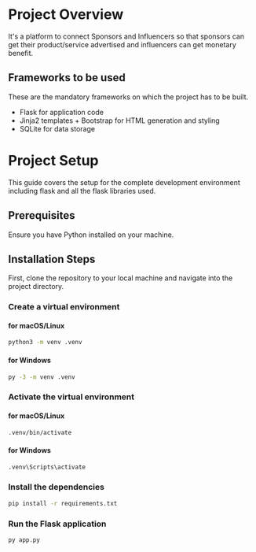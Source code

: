 # Project Overview
It's a platform to connect Sponsors and Influencers so that sponsors can get their product/service advertised and influencers can get monetary benefit. 

## Frameworks to be used
These are the mandatory frameworks on which the project has to be built.
 - Flask for application code
 - Jinja2 templates + Bootstrap for HTML generation and styling
 - SQLite for data storage

# Project Setup

This guide covers the setup for the complete development environment including flask and all the flask libraries used.

## Prerequisites

Ensure you have Python installed on your machine.

## Installation Steps

First, clone the repository to your local machine and navigate into the project directory.

### Create a virtual environment
#### for macOS/Linux
```bash
python3 -m venv .venv
```
#### for Windows
```bash
py -3 -m venv .venv
```

### Activate the virtual environment
#### for macOS/Linux
```bash
.venv/bin/activate
```
#### for Windows
```bash
.venv\Scripts\activate
```

### Install the dependencies
```bash
pip install -r requirements.txt
```

### Run the Flask application
```bash
py app.py
```